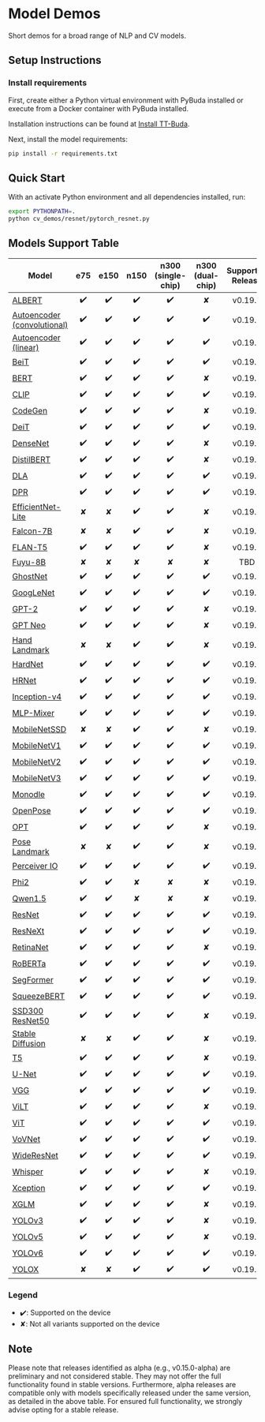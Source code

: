 # Model Demos

Short demos for a broad range of NLP and CV models.

## Setup Instructions

### Install requirements

First, create either a Python virtual environment with PyBuda installed or execute from a Docker container with PyBuda installed.

Installation instructions can be found at [Install TT-Buda](../first_5_steps/1_install_tt_buda.md).

Next, install the model requirements:

```bash
pip install -r requirements.txt
```

## Quick Start

With an activate Python environment and all dependencies installed, run:

```bash
export PYTHONPATH=.
python cv_demos/resnet/pytorch_resnet.py
```

## Models Support Table

| **Model**                                                 | **e75** | **e150** | **n150** | **n300 (single-chip)** | **n300 (dual-chip)**  | **Supported Release** |
| --------------------------------------------------------- | :-----: | :------: | :------: | :--------------------: | :-------------------: | :-------------------: |
| [ALBERT](nlp_demos/albert/)                               |   ✔️     |    ✔️     |    ✔️     |             ✔️          |            ✘          |        v0.19.3        |
| [Autoencoder (convolutional)](cv_demos/conv_autoencoder/) |   ✔️     |    ✔️     |    ✔️     |             ✔️          |            ✔️          |        v0.19.3        |
| [Autoencoder (linear)](cv_demos/linear_autoencoder/)      |   ✔️     |    ✔️     |    ✔️     |             ✔️          |            ✔️          |        v0.19.3        |
| [BeiT](cv_demos/beit/)                                    |   ✔️     |    ✔️     |    ✔️     |             ✔️          |            ✔️          |        v0.19.3        |
| [BERT](nlp_demos/bert/)                                   |   ✔️     |    ✔️     |    ✔️     |             ✔️          |            ✘          |        v0.19.3        |
| [CLIP](cv_demos/clip/)                                    |   ✔️     |    ✔️     |    ✔️     |             ✔️          |            ✔️          |        v0.19.3        |
| [CodeGen](nlp_demos/codegen/)                             |   ✔️     |    ✔️     |    ✔️     |             ✔️          |            ✘          |        v0.19.3        |
| [DeiT](cv_demos/deit/)                                    |   ✔️     |    ✔️     |    ✔️     |             ✔️          |            ✔️          |        v0.19.3        |
| [DenseNet](cv_demos/densenet/)                            |   ✔️     |    ✔️     |    ✔️     |             ✔️          |            ✘          |        v0.19.3        |
| [DistilBERT](nlp_demos/distilbert/)                       |   ✔️     |    ✔️     |    ✔️     |             ✔️          |            ✘          |        v0.19.3        |
| [DLA](cv_demos/dla/)                                      |   ✔️     |    ✔️     |    ✔️     |             ✔️          |            ✔️          |        v0.19.3        |
| [DPR](nlp_demos/dpr/)                                     |   ✔️     |    ✔️     |    ✔️     |             ✔️          |            ✔️          |        v0.19.3        |
| [EfficientNet-Lite](cv_demos/efficientnet_lite/)          |   ✘     |    ✘     |    ✔️     |             ✔️          |            ✘          |        v0.19.3        |
| [Falcon-7B](nlp_demos/falcon/)                            |   ✘     |    ✘     |    ✔️     |             ✔️          |            ✘          |        v0.19.3        |
| [FLAN-T5](nlp_demos/flant5/)                              |   ✔️     |    ✔️     |    ✔️     |             ✔️          |            ✘          |        v0.19.3        |
| [Fuyu-8B](nlp_demos/fuyu8b/)                              |   ✘     |    ✘     |    ✘     |             ✘          |            ✘          |        TBD            |
| [GhostNet](cv_demos/ghostnet/)                            |   ✔️     |    ✔️     |    ✔️     |             ✔️          |            ✔️          |        v0.19.3        |
| [GoogLeNet](cv_demos/googlenet/)                          |   ✔️     |    ✔️     |    ✔️     |             ✔️          |            ✔️          |        v0.19.3        |
| [GPT-2](nlp_demos/gpt2/)                                  |   ✔️     |    ✔️     |    ✔️     |             ✔️          |            ✘          |        v0.19.3        |
| [GPT Neo](nlp_demos/gptneo/)                              |   ✔️     |    ✔️     |    ✔️     |             ✔️          |            ✘          |        v0.19.3        |
| [Hand Landmark](cv_demos/landmark/)                       |   ✘     |    ✘     |    ✔️     |             ✔️          |            ✘          |        v0.19.3        |
| [HardNet](cv_demos/hardnet/)                              |   ✔️     |    ✔️     |    ✔️     |             ✔️          |            ✔️          |        v0.19.3        |
| [HRNet](cv_demos/hrnet/)                                  |   ✔️     |    ✔️     |    ✔️     |             ✔️          |            ✔️          |        v0.19.3        |
| [Inception-v4](cv_demos/inceptionv4/)                     |   ✔️     |    ✔️     |    ✔️     |             ✔️          |            ✔️          |        v0.19.3        |
| [MLP-Mixer](cv_demos/mlpmixer/)                           |   ✔️     |    ✔️     |    ✔️     |             ✔️          |            ✔️          |        v0.19.3        |
| [MobileNetSSD](cv_demos/mobilenet_ssd/)                   |   ✘     |    ✘     |    ✔️     |             ✔️          |            ✘          |        v0.19.3        |
| [MobileNetV1](cv_demos/mobilenet_v1/)                     |   ✔️     |    ✔️     |    ✔️     |             ✔️          |            ✔️          |        v0.19.3        |
| [MobileNetV2](cv_demos/mobilenet_v2/)                     |   ✔️     |    ✔️     |    ✔️     |             ✔️          |            ✔️          |        v0.19.3        |
| [MobileNetV3](cv_demos/mobilenet_v3/)                     |   ✔️     |    ✔️     |    ✔️     |             ✔️          |            ✔️          |        v0.19.3        |
| [Monodle](cv_demos/monodle/)                              |   ✔️     |    ✔️     |    ✔️     |             ✔️          |            ✔️          |        v0.19.3        |
| [OpenPose](cv_demos/openpose/)                            |   ✔️     |    ✔️     |    ✔️     |             ✔️          |            ✔️          |        v0.19.3        |
| [OPT](nlp_demos/opt/)                                     |   ✔️     |    ✔️     |    ✔️     |             ✔️          |            ✘          |        v0.19.3        |
| [Pose Landmark](cv_demos/landmark/)                       |   ✘     |    ✘     |    ✔️     |             ✔️          |            ✘          |        v0.19.3        |
| [Perceiver IO](cv_demos/perceiverio/)                     |   ✔️     |    ✔️     |    ✔️     |             ✔️          |            ✔️          |        v0.19.3        |
| [Phi2](nlp_demos/phi2/)                                   |   ✔️     |    ✔️     |    ✘     |             ✘          |            ✘          |        v0.19.3        |
| [Qwen1.5](nlp_demos/qwen1_5/)                             |   ✔️     |    ✔️     |    ✘     |             ✘          |            ✘          |        v0.19.3        |
| [ResNet](cv_demos/resnet/)                                |   ✔️     |    ✔️     |    ✔️     |             ✔️          |            ✔️          |        v0.19.3        |
| [ResNeXt](cv_demos/resnext/)                              |   ✔️     |    ✔️     |    ✔️     |             ✔️          |            ✔️          |        v0.19.3        |
| [RetinaNet](cv_demos/retinanet/)                          |   ✔️     |    ✔️     |    ✔️     |             ✔️          |            ✘          |        v0.19.3        |
| [RoBERTa](nlp_demos/roberta/)                             |   ✔️     |    ✔️     |    ✔️     |             ✔️          |            ✔️          |        v0.19.3        |
| [SegFormer](cv_demos/segformer/)                          |   ✔️     |    ✔️     |    ✔️     |             ✔️          |            ✔️          |        v0.19.3        |
| [SqueezeBERT](nlp_demos/squeezebert/)                     |   ✔️     |    ✔️     |    ✔️     |             ✔️          |            ✔️          |        v0.19.3        |
| [SSD300 ResNet50](cv_demos/ssd300_resnet50/)              |   ✔️     |    ✔️     |    ✔️     |             ✔️          |            ✘          |        v0.19.3        |
| [Stable Diffusion](cv_demos/stable_diffusion/)            |   ✘     |    ✘     |    ✔️     |             ✔️          |            ✘          |        v0.19.3        |
| [T5](nlp_demos/t5/)                                       |   ✔️     |    ✔️     |    ✔️     |             ✔️          |            ✘          |        v0.19.3        |
| [U-Net](cv_demos/unet/)                                   |   ✔️     |    ✔️     |    ✔️     |             ✔️          |            ✔️          |        v0.19.3        |
| [VGG](cv_demos/vgg/)                                      |   ✔️     |    ✔️     |    ✔️     |             ✔️          |            ✔️          |        v0.19.3        |
| [ViLT](cv_demos/vilt/)                                    |   ✔️     |    ✔️     |    ✔️     |             ✔️          |            ✘          |        v0.19.3        |
| [ViT](cv_demos/vit/)                                      |   ✔️     |    ✔️     |    ✔️     |             ✔️          |            ✔️          |        v0.19.3        |
| [VoVNet](cv_demos/vovnet/)                                |   ✔️     |    ✔️     |    ✔️     |             ✔️          |            ✔️          |        v0.19.3        |
| [WideResNet](cv_demos/wideresnet/)                        |   ✔️     |    ✔️     |    ✔️     |             ✔️          |            ✔️          |        v0.19.3        |
| [Whisper](audio_demos/whisper/)                           |   ✔️     |    ✔️     |    ✔️     |             ✔️          |            ✘          |        v0.19.3        |
| [Xception](cv_demos/xception/)                            |   ✔️     |    ✔️     |    ✔️     |             ✔️          |            ✔️          |        v0.19.3        |
| [XGLM](nlp_demos/xglm/)                                   |   ✔️     |    ✔️     |    ✔️     |             ✔️          |            ✘          |        v0.19.3        |
| [YOLOv3](cv_demos/yolo_v3/)                               |   ✔️     |    ✔️     |    ✔️     |             ✔️          |            ✘          |        v0.19.3        |
| [YOLOv5](cv_demos/yolo_v5/)                               |   ✔️     |    ✔️     |    ✔️     |             ✔️          |            ✘          |        v0.19.3        |
| [YOLOv6](cv_demos/yolo_v6/)                               |   ✔️     |    ✔️     |    ✔️     |             ✔️          |            ✔️          |        v0.19.3        |
| [YOLOX](cv_demos/yolo_x/)                                 |   ✘     |    ✘     |    ✔️     |             ✔️          |            ✔️          |        v0.19.3        |

### Legend

- ✔️: Supported on the device
- ✘: Not all variants supported on the device

## Note

Please note that releases identified as alpha (e.g., v0.15.0-alpha) are preliminary and not considered stable. They may not offer the full functionality found in stable versions. Furthermore, alpha releases are compatible only with models specifically released under the same version, as detailed in the above table. For ensured full functionality, we strongly advise opting for a stable release.
